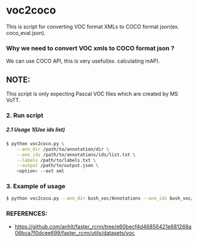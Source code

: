 # voc2coco

This is script for converting VOC format XMLs to COCO format json(ex. coco_eval.json).

### Why we need to convert VOC xmls to COCO format json ?

We can use COCO API, this is very useful(ex. calculating mAP).

## NOTE:

This script is only expecting Pascal VOC files which are created by MS VoTT.

### 2. Run script

##### 2.1 Usage 1(Use ids list)

```bash
$ python voc2coco.py \
    --ann_dir /path/to/annotation/dir \
    --ann_ids /path/to/annotations/ids/list.txt \
    --labels /path/to/labels.txt \
    --output /path/to/output.json \
    <option> --ext xml
```

### 3. Example of usage

```bash
$ python voc2coco.py --ann_dir bush_voc/Annotations --ann_ids bush_voc/ImageSets/Main/clinch_train.txt --labels bush_voc/pascal_label_map.pbtxt --output bush_coco/bccd_test_cocoformat.json --ext xml
```

### REFERENCES:

- https://github.com/anhlt/faster_rcnn/tree/e60becf4d46856421e681268a06bca7f0dcee699/faster_rcnn/utils/datasets/voc
